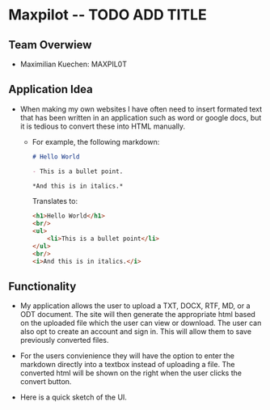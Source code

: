 # Maxpilot -- TODO ADD TITLE

## Team Overwiew
- Maximilian Kuechen: MAXPIL0T

## Application Idea

- When making my own websites I have often need to insert formated text that has been written in an application such as word or google docs, but it is tedious to convert these into HTML manually. 

    - For example, the following markdown:
        ```md
        # Hello World 

        - This is a bullet point.

        *And this is in italics.*
        ```

        Translates to:

        ```html
        <h1>Hello World</h1>
        <br/>
        <ul>
            <li>This is a bullet point</li>
        </ul>
        <br/>
        <i>And this is in italics.</i>
        ```

## Functionality

- My application allows the user to upload a TXT, DOCX, RTF, MD, or a ODT document. The site will then generate the appropriate html based on the uploaded file which the user can view or download. The user can also opt to create an account and sign in. This will allow them to save previously converted files.

- For the users convienience they will have the option to enter the markdown directly into a textbox instead of uploading a file. The converted html will be shown on the right when the user clicks the convert button.

- Here is a quick sketch of the UI.